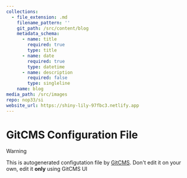```yaml
---
collections:
  - file_extension: .md
    filename_pattern: ''
    git_path: /src/content/blog
    metadata_schema:
      - name: title
        required: true
        type: title
      - name: date
        required: true
        type: datetime
      - name: description
        required: false
        type: singleline
    name: blog
media_path: /src/images
repo: nop33/si
website_url: https://shiny-lily-97fbc3.netlify.app
---
```

# GitCMS Configuration File
> [!WARNING]
> This is autogenerated configutation file by [GitCMS](https://gitcms.blog). Don't edit it on your own, edit it **only** using GitCMS UI
